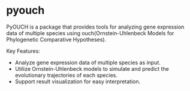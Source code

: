# pyouch

PyOUCH is a package that provides tools for analyzing gene expression data of multiple species using ouch(Ornstein-Uhlenbeck Models for Phylogenetic Comparative Hypotheses).

Key Features:
- Analyze gene expression data of multiple species as input.
- Utilize Ornstein-Uhlenbeck models to simulate and predict the evolutionary trajectories of each species.
- Support result visualization for easy interpretation.
